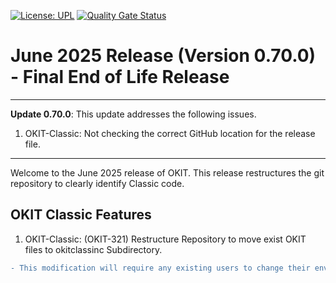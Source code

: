 [![License: UPL](https://img.shields.io/badge/license-UPL-green)](https://img.shields.io/badge/license-UPL-green) [![Quality Gate Status](https://sonarcloud.io/api/project_badges/measure?project=oracle_oci-designer-toolkit&metric=alert_status)](https://sonarcloud.io/summary/new_code?id=oracle_oci-designer-toolkit)
# June 2025 Release (Version 0.70.0) - Final End of Life Release
____
**Update 0.70.0**: This update addresses the following issues.
1. OKIT-Classic: Not checking the correct GitHub location for the release file.
____
Welcome to the June 2025 release of OKIT. This release restructures the git repository to clearly identify Classic code.

## OKIT Classic Features
1. OKIT-Classic: (OKIT-321) Restructure Repository to move exist OKIT files to okitclassinc Subdirectory.
```diff
- This modification will require any existing users to change their environment variables and any start scripts they use. The documentation and associated scripts within the repository have been updated and the user must follow the new instructions.
```
